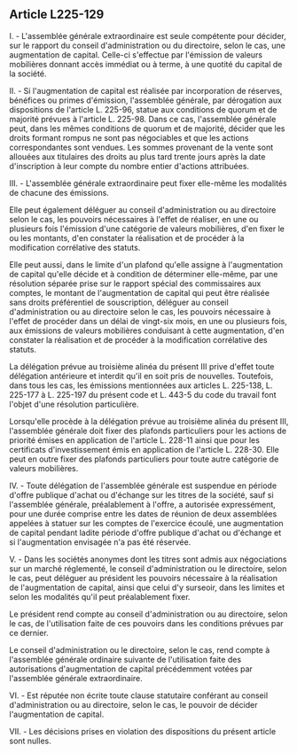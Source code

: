 Article L225-129
----
I. - L'assemblée générale extraordinaire est seule compétente pour décider, sur
le rapport du conseil d'administration ou du directoire, selon le cas, une
augmentation de capital. Celle-ci s'effectue par l'émission de valeurs
mobilières donnant accès immédiat ou à terme, à une quotité du capital de la
société.

II. - Si l'augmentation de capital est réalisée par incorporation de réserves,
bénéfices ou primes d'émission, l'assemblée générale, par dérogation aux
dispositions de l'article L. 225-96, statue aux conditions de quorum et de
majorité prévues à l'article L. 225-98. Dans ce cas, l'assemblée générale peut,
dans les mêmes conditions de quorum et de majorité, décider que les droits
formant rompus ne sont pas négociables et que les actions correspondantes sont
vendues. Les sommes provenant de la vente sont allouées aux titulaires des
droits au plus tard trente jours après la date d'inscription à leur compte du
nombre entier d'actions attribuées.

III. - L'assemblée générale extraordinaire peut fixer elle-même les modalités de
chacune des émissions.

Elle peut également déléguer au conseil d'administration ou au directoire selon
le cas, les pouvoirs nécessaires à l'effet de réaliser, en une ou plusieurs fois
l'émission d'une catégorie de valeurs mobilières, d'en fixer le ou les montants,
d'en constater la réalisation et de procéder à la modification corrélative des
statuts.

Elle peut aussi, dans le limite d'un plafond qu'elle assigne à l'augmentation de
capital qu'elle décide et à condition de déterminer elle-même, par une
résolution séparée prise sur le rapport spécial des commissaires aux comptes, le
montant de l'augmentation de capital qui peut être réalisée sans droits
préférentiel de souscription, déléguer au conseil d'administration ou au
directoire selon le cas, les pouvoirs nécessaire à l'effet de procéder dans un
délai de vingt-six mois, en une ou plusieurs fois, aux émissions de valeurs
mobilières conduisant à cette augmentation, d'en constater la réalisation et de
procéder à la modification corrélative des statuts.

La délégation prévue au troisième alinéa du présent III prive d'effet toute
délégation antérieure et interdit qu'il en soit pris de nouvelles. Toutefois,
dans tous les cas, les émissions mentionnées aux articles L. 225-138, L. 225-177
à L. 225-197 du présent code et L. 443-5 du code du travail font l'objet d'une
résolution particulière.

Lorsqu'elle procède à la délégation prévue au troisième alinéa du présent III,
l'assemblée générale doit fixer des plafonds particuliers pour les actions de
priorité émises en application de l'article L. 228-11 ainsi que pour les
certificats d'investissement émis en application de l'article L. 228-30. Elle
peut en outre fixer des plafonds particuliers pour toute autre catégorie de
valeurs mobilières.

IV. - Toute délégation de l'assemblée générale est suspendue en période d'offre
publique d'achat ou d'échange sur les titres de la société, sauf si l'assemblée
générale, préalablement à l'offre, a autorisée expressément, pour une durée
comprise entre les dates de réunion de deux assemblées appelées à statuer sur
les comptes de l'exercice écoulé, une augmentation de capital pendant ladite
période d'offre publique d'achat ou d'échange et si l'augmentation envisagée n'a
pas été réservée.

V. - Dans les sociétés anonymes dont les titres sont admis aux négociations sur
un marché réglementé, le conseil d'administration ou le directoire, selon le
cas, peut déléguer au président les pouvoirs nécessaire à la réalisation de
l'augmentation de capital, ainsi que celui d'y surseoir, dans les limites et
selon les modalités qu'il peut préalablement fixer.

Le président rend compte au conseil d'administration ou au directoire, selon le
cas, de l'utilisation faite de ces pouvoirs dans les conditions prévues par ce
dernier.

Le conseil d'administration ou le directoire, selon le cas, rend compte à
l'assemblée générale ordinaire suivante de l'utilisation faite des autorisations
d'augmentation de capital précédemment votées par l'assemblée générale
extraordinaire.

VI. - Est réputée non écrite toute clause statutaire conférant au conseil
d'administration ou au directoire, selon le cas, le pouvoir de décider
l'augmentation de capital.

VII. - Les décisions prises en violation des dispositions du présent article
sont nulles.
